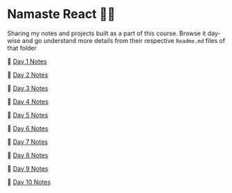 # Namaste React 🙏🏻

Sharing my notes and projects built as a part of this course. Browse it day-wise and go understand more details from their respective `Readme.md` files of that folder

🌱 [Day 1 Notes](https://github.com/jwala-anirudh/namaste-react/tree/main/Day-01)

🌱 [Day 2 Notes](https://github.com/jwala-anirudh/namaste-react/tree/main/Day-02)

🌱 [Day 3 Notes](https://github.com/jwala-anirudh/namaste-react/tree/main/Day-03)

🌱 [Day 4 Notes](https://github.com/jwala-anirudh/namaste-react/tree/main/Day-04)

🌱 [Day 5 Notes](https://github.com/jwala-anirudh/namaste-react/tree/main/Day-05)

🌱 [Day 6 Notes](https://github.com/jwala-anirudh/namaste-react/tree/main/Day-06)

🌱 [Day 7 Notes](https://github.com/jwala-anirudh/namaste-react/tree/main/Day-07)

🌱 [Day 8 Notes](https://github.com/jwala-anirudh/namaste-react/tree/main/Day-08)

🌱 [Day 9 Notes](https://github.com/jwala-anirudh/namaste-react/tree/main/Day-09)

🌱 [Day 10 Notes](https://github.com/jwala-anirudh/namaste-react/tree/main/Day-10)

